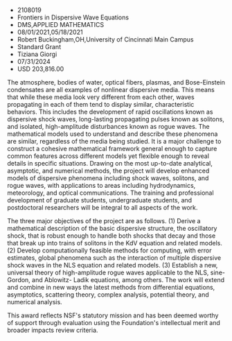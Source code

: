 
* 2108019
* Frontiers in Dispersive Wave Equations
* DMS,APPLIED MATHEMATICS
* 08/01/2021,05/18/2021
* Robert Buckingham,OH,University of Cincinnati Main Campus
* Standard Grant
* Tiziana Giorgi
* 07/31/2024
* USD 203,816.00

The atmosphere, bodies of water, optical fibers, plasmas, and Bose-Einstein
condensates are all examples of nonlinear dispersive media. This means that
while these media look very different from each other, waves propagating in each
of them tend to display similar, characteristic behaviors. This includes the
development of rapid oscillations known as dispersive shock waves, long-lasting
propagating pulses known as solitons, and isolated, high-amplitude disturbances
known as rogue waves. The mathematical models used to understand and describe
these phenomena are similar, regardless of the media being studied. It is a
major challenge to construct a cohesive mathematical framework general enough to
capture common features across different models yet flexible enough to reveal
details in specific situations. Drawing on the most up-to-date analytical,
asymptotic, and numerical methods, the project will develop enhanced models of
dispersive phenomena including shock waves, solitons, and rogue waves, with
applications to areas including hydrodynamics, meteorology, and optical
communications. The training and professional development of graduate students,
undergraduate students, and postdoctoral researchers will be integral to all
aspects of the work.

The three major objectives of the project are as follows. (1) Derive a
mathematical description of the basic dispersive structure, the oscillatory
shock, that is robust enough to handle both shocks that decay and those that
break up into trains of solitons in the KdV equation and related models. (2)
Develop computationally feasible methods for computing, with error estimates,
global phenomena such as the interaction of multiple dispersive shock waves in
the NLS equation and related models. (3) Establish a new, universal theory of
high-amplitude rogue waves applicable to the NLS, sine-Gordon, and Ablowitz-
Ladik equations, among others. The work will extend and combine in new ways the
latest methods from differential equations, asymptotics, scattering theory,
complex analysis, potential theory, and numerical analysis.

This award reflects NSF's statutory mission and has been deemed worthy of
support through evaluation using the Foundation's intellectual merit and broader
impacts review criteria.
